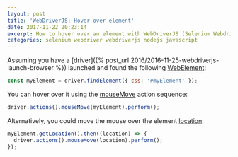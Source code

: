 ```yaml
---
layout: post
title: 'WebDriverJS: Hover over element'
date: 2017-11-22 20:23:14
excerpt: How to hover over an element with WebDriverJS (Selenium Webdriver for Node.js).
categories: selenium webdriver webdriverjs nodejs javascript
---
```


Assuming you have a [driver]({% post_url 2016/2016-11-25-webdriverjs-launch-browser %}) launched and found the following [WebElement](https://www.selenium.dev/documentation/webdriver/elements/finders/):

```js
const myElement = driver.findElement({ css: '#myElement' });
```

You can hover over it using the [mouseMove](https://www.selenium.dev/documentation/webdriver/actions_api/mouse/) action sequence:

```js
driver.actions().mouseMove(myElement).perform();
```

Alternatively, you could move the mouse over the element [location](https://www.selenium.dev/documentation/webdriver/actions_api/mouse/):

```js
myElement.getLocation().then((location) => {
  driver.actions().mouseMove(location).perform();
});
```

